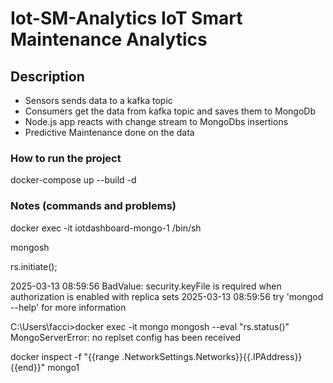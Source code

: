 # Iot-SM-Analytics IoT Smart Maintenance Analytics

## Description
- Sensors sends data to a kafka topic
- Consumers get the data from kafka topic and saves them to MongoDb
- Node.js app reacts with change stream to MongoDbs insertions
- Predictive Maintenance done on the data

### How to run the project
docker-compose up --build -d


### Notes (commands and problems)
docker exec -it iotdashboard-mongo-1 /bin/sh

mongosh

rs.initiate();


2025-03-13 08:59:56 BadValue: security.keyFile is required when authorization is enabled with replica sets
2025-03-13 08:59:56 try 'mongod --help' for more information

C:\Users\facci>docker exec -it mongo mongosh --eval "rs.status()"
MongoServerError: no replset config has been received


docker inspect -f "{{range .NetworkSettings.Networks}}{{.IPAddress}}{{end}}" mongo1
